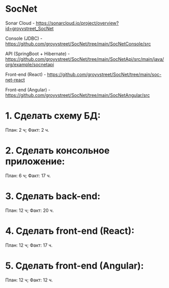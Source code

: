 # SocNet

Sonar Cloud - https://sonarcloud.io/project/overview?id=groyvstreet_SocNet

Console (JDBC) - https://github.com/groyvstreet/SocNet/tree/main/SocNetConsole/src

API (SpringBoot + Hibernate) - https://github.com/groyvstreet/SocNet/tree/main/SocNetApi/src/main/java/org/example/socnetapi

Front-end (React) - https://github.com/groyvstreet/SocNet/tree/main/soc-net-react

Front-end (Angular) - https://github.com/groyvstreet/SocNet/tree/main/SocNetAngular/src

# 1. Сделать схему БД:
План: 2 ч;
Факт: 2 ч.
# 2. Сделать консольное приложение:
План: 6 ч;
Факт: 17 ч.
# 3. Сделать back-end:
План: 12 ч;
Факт: 20 ч.
# 4. Сделать front-end (React):
План: 12 ч;
Факт: 17 ч.
# 5. Сделать front-end (Angular):
План: 12 ч;
Факт: 12 ч.
